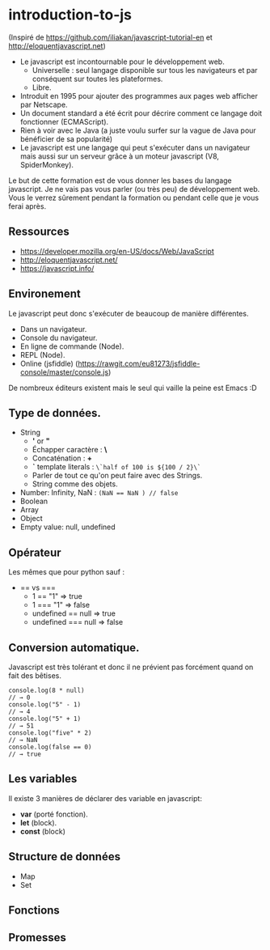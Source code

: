 # introduction-to-js

(Inspiré de https://github.com/iliakan/javascript-tutorial-en et http://eloquentjavascript.net)
* Le javascript est incontournable pour le développement web.
  * Universelle : seul langage disponible sur tous les navigateurs et par conséquent sur toutes les plateformes.
  * Libre.
* Introduit en 1995 pour ajouter des programmes aux pages web afficher par Netscape.
* Un document standard a été écrit pour décrire comment ce langage doit fonctionner (ECMAScript).
* Rien à voir avec le Java (a juste voulu surfer sur la vague de Java pour bénéficier de sa popularité)
* Le javascript est une langage qui peut s'exécuter dans un navigateur mais aussi sur un serveur grâce à un moteur javascript (V8, SpiderMonkey).


Le but de cette formation est de vous donner les bases du langage javascript. Je ne vais pas vous parler (ou très peu) de développement web. Vous le verrez sûrement pendant la formation ou pendant celle que je vous ferai après.

## Ressources
  - https://developer.mozilla.org/en-US/docs/Web/JavaScript
  - http://eloquentjavascript.net/
  - https://javascript.info/

## Environement

Le javascript peut donc s'exécuter de beaucoup de manière différentes.
  * Dans un navigateur.
  * Console du navigateur.
  * En ligne de commande (Node).
  * REPL (Node).
  * Online (jsfiddle) (https://rawgit.com/eu81273/jsfiddle-console/master/console.js)

De nombreux éditeurs existent mais le seul qui vaille la peine est Emacs :D

## Type de données.

* String
  * **'** or **"**
  * Échapper caractère : **\\**
  * Concaténation : **+**
  * **\`** template literals : ``` \`half of 100 is ${100 / 2}\` ```
  * Parler de tout ce qu'on peut faire avec des Strings.
  * String comme des objets.
* Number: Infinity, NaN  : ``` (NaN == NaN ) // false ```
* Boolean
* Array
* Object
* Empty value: null, undefined

## Opérateur
  Les mêmes que pour python sauf : 
   - == vs ===
     - 1 == "1" => true
     - 1 === "1" => false
     - undefined == null => true
     - undefined === null => false

## Conversion automatique.
  Javascript est très tolérant et donc il ne prévient pas forcément quand on fait des bêtises.
  ```
  console.log(8 * null)
  // → 0
  console.log("5" - 1)
  // → 4
  console.log("5" + 1)
  // → 51
  console.log("five" * 2)
  // → NaN
  console.log(false == 0)
  // → true
  ```


## Les variables

Il existe 3 manières de déclarer des variable en javascript:
  * **var** (porté fonction).
  * **let** (block).
  * **const** (block)



## Structure de données

  * Map
  * Set

## Fonctions


## Promesses